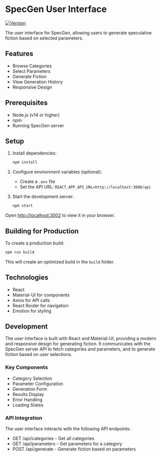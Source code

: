 # SpecGen User Interface

[![Version](https://img.shields.io/badge/version-0.14.0-blue.svg)](https://github.com/gv-sh/specgen-user)

The user interface for SpecGen, allowing users to generate speculative fiction based on selected parameters.

## Features

- Browse Categories
- Select Parameters
- Generate Fiction
- View Generation History
- Responsive Design

## Prerequisites

- Node.js (v14 or higher)
- npm
- Running SpecGen server

## Setup

1. Install dependencies:
   ```bash
   npm install
   ```

2. Configure environment variables (optional):
   - Create a `.env` file
   - Set the API URL: `REACT_APP_API_URL=http://localhost:3000/api`

3. Start the development server:
   ```bash
   npm start
   ```

Open [http://localhost:3002](http://localhost:3002) to view it in your browser.

## Building for Production

To create a production build:

```bash
npm run build
```

This will create an optimized build in the `build` folder.

## Technologies

- React
- Material-UI for components
- Axios for API calls
- React Router for navigation
- Emotion for styling

## Development

The user interface is built with React and Material-UI, providing a modern and responsive design for generating fiction. It communicates with the SpecGen server API to fetch categories and parameters, and to generate fiction based on user selections.

### Key Components

- Category Selection
- Parameter Configuration
- Generation Form
- Results Display
- Error Handling
- Loading States

### API Integration

The user interface interacts with the following API endpoints:

- GET /api/categories - Get all categories
- GET /api/parameters - Get parameters for a category
- POST /api/generate - Generate fiction based on parameters